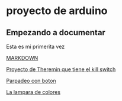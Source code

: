 # proyecto de arduino
## Empezando a documentar

Esta es mi primerita vez

[MARKDOWN](https://guides.github.com/pdfs/markdown-cheatsheet-online.pdf)

[Proyecto de Theremin que tiene el kill switch](https://github.com/marcoshens/arduinoo/blob/main/theremin.ino)

[Parpadeo con boton](https://github.com/marcoshens/arduinoo/blob/main/PWM1_arduino.ino)

[La lampara de colores](https://github.com/marcoshens/arduinoo/blob/main/L_MPARA_DE_VARIOS_COLORES_ARDUINO.ino)

